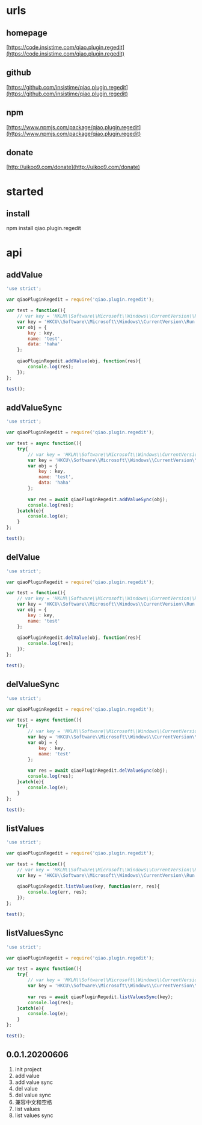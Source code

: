 # urls
## homepage
[https://code.insistime.com/qiao.plugin.regedit](https://code.insistime.com/qiao.plugin.regedit)

## github
[https://github.com/insistime/qiao.plugin.regedit](https://github.com/insistime/qiao.plugin.regedit)

## npm
[https://www.npmjs.com/package/qiao.plugin.regedit](https://www.npmjs.com/package/qiao.plugin.regedit)

## donate
[http://uikoo9.com/donate](http://uikoo9.com/donate)

# started
## install
npm install qiao.plugin.regedit

# api
## addValue
```javascript
'use strict';

var qiaoPluginRegedit = require('qiao.plugin.regedit');

var test = function(){
	// var key = 'HKLM\\Software\\Microsoft\\Windows\\CurrentVersion\\Run';
	var key = 'HKCU\\Software\\Microsoft\\Windows\\CurrentVersion\\Run';
	var obj = {
		key : key,
		name: 'test',
		data: 'haha'
	};
	
	qiaoPluginRegedit.addValue(obj, function(res){
		console.log(res);
	});
};

test();
```

## addValueSync
```javascript
'use strict';

var qiaoPluginRegedit = require('qiao.plugin.regedit');

var test = async function(){
	try{
		// var key = 'HKLM\\Software\\Microsoft\\Windows\\CurrentVersion\\Run';
		var key = 'HKCU\\Software\\Microsoft\\Windows\\CurrentVersion\\Run';
		var obj = {
			key : key,
			name: 'test',
			data: 'haha'
		};
		
		var res = await qiaoPluginRegedit.addValueSync(obj);
		console.log(res);
	}catch(e){
		console.log(e);
	}
};

test();
```

## delValue
```javascript
'use strict';

var qiaoPluginRegedit = require('qiao.plugin.regedit');

var test = function(){
	// var key = 'HKLM\\Software\\Microsoft\\Windows\\CurrentVersion\\Run';
	var key = 'HKCU\\Software\\Microsoft\\Windows\\CurrentVersion\\Run';
	var obj = {
		key : key,
		name: 'test'
	};
	
	qiaoPluginRegedit.delValue(obj, function(res){
		console.log(res);
	});
};

test();
```

## delValueSync
```javascript
'use strict';

var qiaoPluginRegedit = require('qiao.plugin.regedit');

var test = async function(){
	try{
		// var key = 'HKLM\\Software\\Microsoft\\Windows\\CurrentVersion\\Run';
		var key = 'HKCU\\Software\\Microsoft\\Windows\\CurrentVersion\\Run';
		var obj = {
			key : key,
			name: 'test'
		};
		
		var res = await qiaoPluginRegedit.delValueSync(obj);
		console.log(res);
	}catch(e){
		console.log(e);
	}
};

test();
```

## listValues
```javascript
'use strict';

var qiaoPluginRegedit = require('qiao.plugin.regedit');

var test = function(){
	// var key = 'HKLM\\Software\\Microsoft\\Windows\\CurrentVersion\\Run';
	var key = 'HKCU\\Software\\Microsoft\\Windows\\CurrentVersion\\Run';
	
	qiaoPluginRegedit.listValues(key, function(err, res){
		console.log(err, res);
	});
};

test();
```

## listValuesSync
```javascript
'use strict';

var qiaoPluginRegedit = require('qiao.plugin.regedit');

var test = async function(){
	try{
		// var key = 'HKLM\\Software\\Microsoft\\Windows\\CurrentVersion\\Run';
		var key = 'HKCU\\Software\\Microsoft\\Windows\\CurrentVersion\\Run';
		
		var res = await qiaoPluginRegedit.listValuesSync(key);
		console.log(res);
	}catch(e){
		console.log(e);
	}
};

test();
```

## 0.0.1.20200606
1. init project
2. add value
3. add value sync
4. del value
5. del value sync
6. 兼容中文和空格
7. list values
8. list values sync